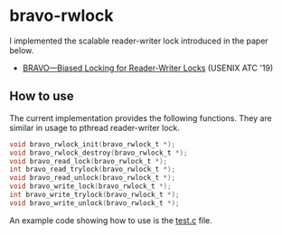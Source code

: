 # bravo-rwlock
I implemented the scalable reader-writer lock introduced in the paper below.
* [BRAVO—Biased Locking for Reader-Writer Locks](https://www.usenix.org/conference/atc19/presentation/dice) (USENIX ATC '19)

## How to use
The current implementation provides the following functions.
They are similar in usage to pthread reader-writer lock.
```c
void bravo_rwlock_init(bravo_rwlock_t *);
void bravo_rwlock_destroy(bravo_rwlock_t *);
void bravo_read_lock(bravo_rwlock_t *);
int bravo_read_trylock(bravo_rwlock_t *);
void bravo_read_unlock(bravo_rwlock_t *);
void bravo_write_lock(bravo_rwlock_t *);
int bravo_write_trylock(bravo_rwlock_t *);
void bravo_write_unlock(bravo_rwlock_t *);
```

An example code showing how to use is the [test.c](https://github.com/chjs/bravo-rwlock/blob/main/test.c) file.
